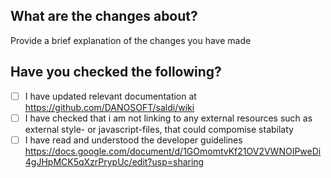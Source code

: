 ## What are the changes about?
Provide a brief explanation of the changes you have made

## Have you checked the following? 
- [ ] I have updated relevant documentation at https://github.com/DANOSOFT/saldi/wiki
- [ ] I have checked that i am not linking to any external resources such as external style- or javascript-files, that could compomise stabilaty
- [ ] I have read and understood the developer guidelines  
      https://docs.google.com/document/d/1GOmomtvKf21OV2VWNOIPweDi4gJHpMCK5qXzrPrypUc/edit?usp=sharing
